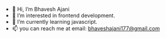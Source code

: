 - 👋 Hi, I’m Bhavesh Ajani
- 👀 I’m interested in frontend development.
- 🌱 I’m currently learning javascript.
- 📫 you can reach me at email: bhaveshajani177@gmail.com

<!---
Bhaveshajani177/Bhaveshajani177 is a ✨ special ✨ repository because its `README.md` (this file) appears on your GitHub profile.
You can click the Preview link to take a look at your changes.
--->
